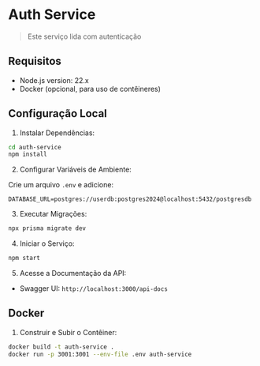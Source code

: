 # Auth Service

> Este serviço lida com autenticação

## Requisitos

- Node.js version: 22.x
- Docker (opcional, para uso de contêineres)

## Configuração Local

1. Instalar Dependências:

```sh
cd auth-service
npm install
```

2. Configurar Variáveis de Ambiente:

Crie um arquivo `.env` e adicione:

```env
DATABASE_URL=postgres://userdb:postgres2024@localhost:5432/postgresdb
```

3. Executar Migrações:

```sh
npx prisma migrate dev
```

4. Iniciar o Serviço:

```sh
npm start
```

5. Acesse a Documentação da API:

- Swagger UI: `http://localhost:3000/api-docs`

## Docker

1. Construir e Subir o Contêiner:

```sh
docker build -t auth-service .
docker run -p 3001:3001 --env-file .env auth-service
```
